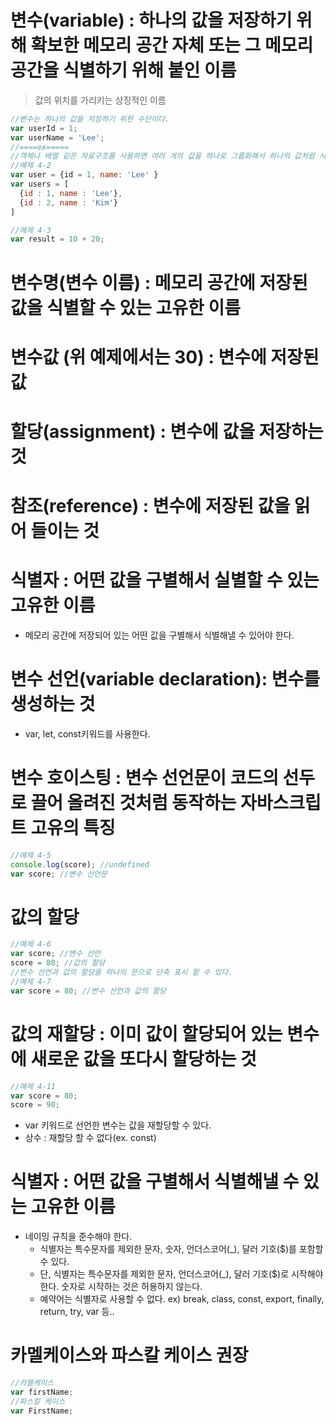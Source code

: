 # 변수(variable) : 하나의 값을 저장하기 위해 확보한 메모리 공간 자체 또는 그 메모리 공간을 식별하기 위해 붙인 이름

> 값의 위치를 가리키는 상징적인 이름

```jsx
//변수는 하나의 값을 저장하기 위한 수단이다.
var userId = 1;
var userName = 'Lee';
//====ex=====
//객체나 배열 같은 자료구조를 사용하면 여러 개의 값을 하나로 그룹화해서 하나의 값처럼 사용할 수 있다.
//예제 4-2
var user = {id = 1, name: 'Lee' }
var users = [
  {id : 1, name : 'Lee'},
  {id : 2, name : 'Kim'}
]

//예제 4-3
var result = 10 + 20;
```

# 변수명(변수 이름) : 메모리 공간에 저장된 값을 식별할 수 있는 고유한 이름

# 변수값 (위 예제에서는 30) : 변수에 저장된 값

# 할당(assignment) : 변수에 값을 저장하는 것

# 참조(reference) : 변수에 저장된 값을 읽어 들이는 것

# 식별자 : 어떤 값을 구별해서 실별할 수 있는 고유한 이름

- 메모리 공간에 저장되어 있는 어떤 값을 구별해서 식별해낼 수 있어야 한다.

# 변수 선언(variable declaration): 변수를 생성하는 것

- var, let, const키워드를 사용한다.

# 변수 호이스팅 : 변수 선언문이 코드의 선두로 끌어 올려진 것처럼 동작하는 자바스크립트 고유의 특징

```jsx
//예제 4-5
console.log(score); //undefined
var score; //변수 선언문
```

# 값의 할당

```jsx
//예제 4-6
var score; //변수 선언
score = 80; //값의 할당
//변수 선언과 값의 할당을 하나의 문으로 단축 표시 할 수 있다.
//예제 4-7
var score = 80; //변수 선언과 값의 할당
```

# 값의 재할당 : 이미 값이 할당되어 있는 변수에 새로운 값을 또다시 할당하는 것

```jsx
//예제 4-11
var score = 80;
score = 90;
```

- var 키워드로 선언한 변수는 값을 재할당할 수 있다.
- 상수 : 재할당 할 수 없다(ex. const)

# 식별자 : 어떤 값을 구별해서 식별해낼 수 있는 고유한 이름

- 네이밍 규칙을 준수해야 한다.
  - 식별자는 특수문자를 제외한 문자, 숫자, 언더스코어(\_), 달러 기호($)를 포함할 수 있다.
  - 단, 식별자는 특수문자를 제외한 문자, 언더스코어(\_), 달러 기호($)로 시작해야 한다. 숫자로 시작하는 것은 허용하지 않는다.
  - 예약어는 식별자로 사용할 수 없다.
    ex) break, class, const, export, finally, return, try, var 등..

# 카멜케이스와 파스칼 케이스 권장

```jsx
//카멜케이스
var firstName;
//파스칼 케이스
var FirstName;
```
